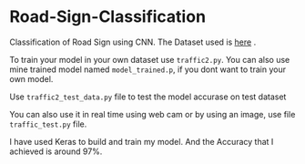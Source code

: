 # Road-Sign-Classification

Classification of Road Sign using CNN. The Dataset used is  <a href="https://www.kaggle.com/meowmeowmeowmeowmeow/gtsrb-german-traffic-sign">here</a> . 

To train your model in your own dataset use ```traffic2.py```. You can also use mine trained model named ```model_trained.p```, if you dont want to train your own model.

Use ```traffic2_test_data.py``` file to test the model accurase on test dataset 

You can also use it in real time using web cam or by using an image, use file ```traffic_test.py``` file.

I have used Keras to build and train my model. And the Accuracy that I achieved is around 97%.
